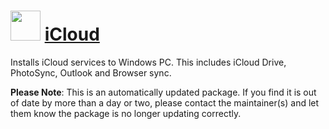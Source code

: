 # <img src="https://cdn.jsdelivr.net/gh/mkevenaar/chocolatey-packages@d46940a621e0aab565b4f17c16b5c698e2be470b/icons/icloud.png" width="48" height="48"/> [iCloud](https://community.chocolatey.org/packages/iCloud)

Installs iCloud services to Windows PC. This includes iCloud Drive, PhotoSync, Outlook and Browser sync.

**Please Note**: This is an automatically updated package. If you find it is
out of date by more than a day or two, please contact the maintainer(s) and
let them know the package is no longer updating correctly.
